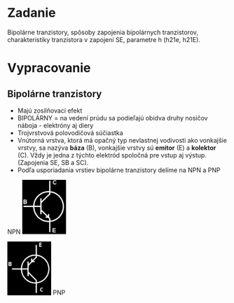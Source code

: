 # Zadanie

Bipolárne tranzistory, spôsoby zapojenia bipolárnych tranzistorov, charakteristiky tranzistora v zapojení SE, parametre h (h21e, h21E).

# Vypracovanie

## Bipolárne tranzistory

- Majú zosilňovací efekt
- BIPOLÁRNY = na vedení prúdu sa podieľajú obidva druhy nosičov náboja - elektróny aj diery
- Trojvrstvová polovodičová súčiastka
- Vnútorná vrstva, ktorá má opačný typ nevlastnej vodivosti ako vonkajšie vrstvy, sa nazýva **báza** (B), vonkajšie vrstvy sú **emitor** (E) a **kolektor** (C). Vždy je jedna z týchto elektród spoločná pre vstup aj výstup. (Zapojenia SE, SB a SC).
- Podľa usporiadania vrstiev bipolárne tranzistory delíme na NPN a PNP

NPN
<img src="npn.png" alt="npn" width="100"/>

<img src="pnp.png" alt="pnp" width="100"/>
PNP
